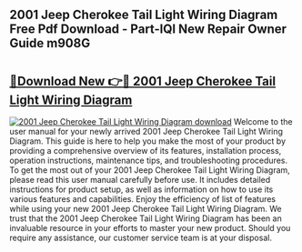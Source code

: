 ## 2001 Jeep Cherokee Tail Light Wiring Diagram Free Pdf Download - Part-lQl New Repair Owner Guide m908G

# <h2><a href="http://dfmz3t0.blite.top/?on=2001+Jeep+Cherokee+Tail+Light+Wiring+Diagram">🔗Download New 👉🔴 2001 Jeep Cherokee Tail Light Wiring Diagram</a></h2>

[![2001 Jeep Cherokee Tail Light Wiring Diagram download](https://i.imgur.com/lujVjoI.png)](http://dfmz3t0.blite.top/?on=2001+Jeep+Cherokee+Tail+Light+Wiring+Diagram)
Welcome to the user manual for your newly arrived 2001 Jeep Cherokee Tail Light Wiring Diagram. This guide is here to help you make the most of your product by providing a comprehensive overview of its features, installation process, operation instructions, maintenance tips, and troubleshooting procedures. To get the most out of your 2001 Jeep Cherokee Tail Light Wiring Diagram, please read this user manual carefully before use. It includes detailed instructions for product setup, as well as information on how to use its various features and capabilities. Enjoy the efficiency of list of features while using your new 2001 Jeep Cherokee Tail Light Wiring Diagram. We trust that the 2001 Jeep Cherokee Tail Light Wiring Diagram has been an invaluable resource in your efforts to master your new product. Should you require any assistance, our customer service team is at your disposal.
